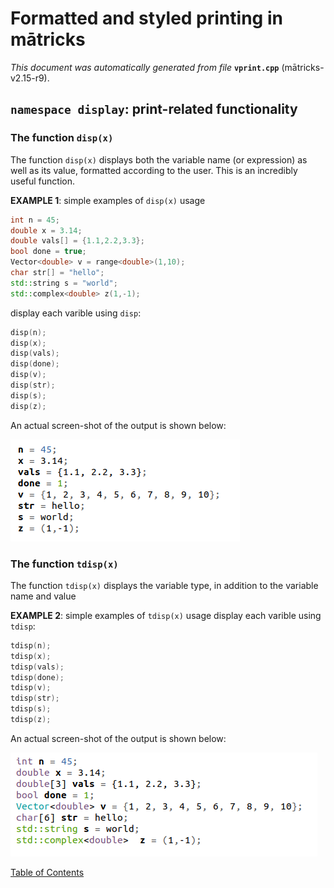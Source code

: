 
# Formatted and styled printing in mātricks
_This document was automatically generated from file_ **`vprint.cpp`** (mātricks-v2.15-r9).

## `namespace display`: print-related functionality
### The function `disp(x)`


The function `disp(x)` displays both the variable name (or expression) as well as its value, formatted according to the user.   This is an incredibly useful function.


**EXAMPLE 1**: simple examples of `disp(x)` usage


```C++
int n = 45;
double x = 3.14;
double vals[] = {1.1,2.2,3.3};
bool done = true;
Vector<double> v = range<double>(1,10);
char str[] = "hello";
std::string s = "world";
std::complex<double> z(1,-1);
```
display each varible using `disp`:


```C++
disp(n);
disp(x);
disp(vals);
disp(done);
disp(v);
disp(str);
disp(s);
disp(z);
```


An actual screen-shot of the output is shown below:


![disp example 1](disp_example1.png)
### The function `tdisp(x)`


The function `tdisp(x)` displays the variable type, in addition to the variable name and value


**EXAMPLE 2**: simple examples of `tdisp(x)` usage
display each varible using `tdisp`:


```C++
tdisp(n);
tdisp(x);
tdisp(vals);
tdisp(done);
tdisp(v);
tdisp(str);
tdisp(s);
tdisp(z);
```


An actual screen-shot of the output is shown below:


![disp example 2](disp_example2.png)

[Table of Contents](README.md)
